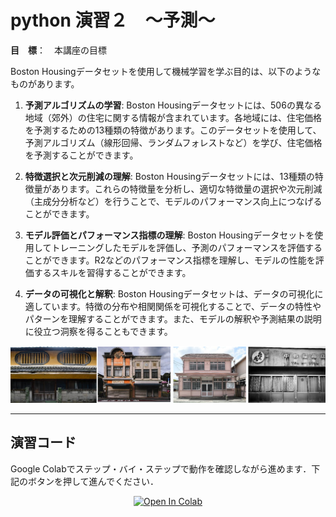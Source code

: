 # python 演習２　～予測～


**目　標**：　本講座の目標

Boston Housingデータセットを使用して機械学習を学ぶ目的は、以下のようなものがあります。



1. **予測アルゴリズムの学習**: Boston Housingデータセットには、506の異なる地域（郊外）の住宅に関する情報が含まれています。各地域には、住宅価格を予測するための13種類の特徴があります。このデータセットを使用して、予測アルゴリズム（線形回帰、ランダムフォレストなど）を学び、住宅価格を予測することができます。

2. **特徴選択と次元削減の理解**: Boston Housingデータセットには、13種類の特徴量があります。これらの特徴量を分析し、適切な特徴量の選択や次元削減（主成分分析など）を行うことで、モデルのパフォーマンス向上につなげることができます。

3. **モデル評価とパフォーマンス指標の理解**: Boston Housingデータセットを使用してトレーニングしたモデルを評価し、予測のパフォーマンスを評価することができます。R2などのパフォーマンス指標を理解し、モデルの性能を評価するスキルを習得することができます。

4. **データの可視化と解釈**: Boston Housingデータセットは、データの可視化に適しています。特徴の分布や相関関係を可視化することで、データの特性やパターンを理解することができます。また、モデルの解釈や予測結果の説明に役立つ洞察を得ることもできます。


![Alt text](image-1.png)
<hr>

## 演習コード
Google Colabでステップ・バイ・ステップで動作を確認しながら進めます．下記のボタンを押して進んでください．

<div align="center">
  <a href="https://colab.research.google.com/github/ARIM-Training/Training_python_2/blob/main/python_seminar_2.ipynb">
  <img src="https://colab.research.google.com/assets/colab-badge.svg" alt="Open In Colab"/>
</a>
</div>

